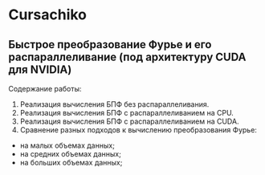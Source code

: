 # Cursachiko
## Быстрое преобразование Фурье и его распараллеливание (под архитектуру CUDA для NVIDIA)
Содержание работы:
1. Реализация вычисления БПФ без распараллеливания.
2. Реализация вычисления БПФ с распараллеливанием на CPU.
3. Реализация вычисления БПФ с распараллеливанием на CUDA.
4. Сравнение разных подходов к вычислению преобразования Фурье:
  * на малых объемах данных;
  * на средних объемах данных;
  * на больших объемах данных;
